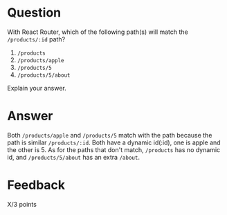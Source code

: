 # Question

With React Router, which of the following path(s) will match the `/products/:id` path?

1. `/products`
2. `/products/apple`
3. `/products/5`
4. `/products/5/about`

Explain your answer.

# Answer
Both `/products/apple` and `/products/5` match with the path because the path is similar `/products/:id`. Both have a dynamic id(:id), one is apple and the other is 5.  As for the paths that don't match, `/products` has no dynamic id, and `/products/5/about` has an extra `/about`.

# Feedback

X/3 points
